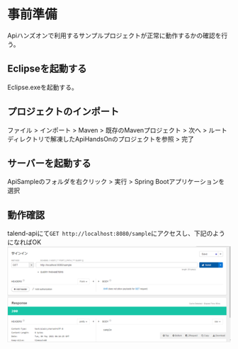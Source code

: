 # 事前準備
Apiハンズオンで利用するサンプルプロジェクトが正常に動作するかの確認を行う。

## Eclipseを起動する
Eclipse.exeを起動する。 

## プロジェクトのインポート
ファイル > インポート > Maven > 既存のMavenプロジェクト > 次へ > ルートディレクトリで解凍したApiHandsOnのプロジェクトを参照 > 完了

## サーバーを起動する
ApiSampleのフォルダを右クリック > 実行 > Spring Bootアプリケーションを選択

## 動作確認
talend-apiにて`GET http://localhost:8080/sample`にアクセスし、下記のようになればOK
![](2021-05-04-15-16-40.png)